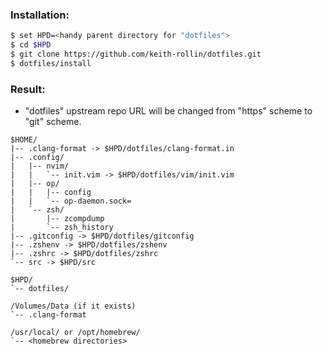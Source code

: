 ### Installation:

```bash
$ set HPD=<handy parent directory for "dotfiles">
$ cd $HPD
$ git clone https://github.com/keith-rollin/dotfiles.git
$ dotfiles/install
```

### Result:

* "dotfiles" upstream repo URL will be changed from "https" scheme to "git"
  scheme.

```text
$HOME/
|-- .clang-format -> $HPD/dotfiles/clang-format.in
|-- .config/
|   |-- nvim/
|   |   `-- init.vim -> $HPD/dotfiles/vim/init.vim
|   |-- op/
|   |   |-- config
|   |   `-- op-daemon.sock=
|   `-- zsh/
|       |-- zcompdump
|       `-- zsh_history
|-- .gitconfig -> $HPD/dotfiles/gitconfig
|-- .zshenv -> $HPD/dotfiles/zshenv
|-- .zshrc -> $HPD/dotfiles/zshrc
`-- src -> $HPD/src

$HPD/
`-- dotfiles/

/Volumes/Data (if it exists)
`-- .clang-format

/usr/local/ or /opt/homebrew/
`-- <homebrew directories>
```
